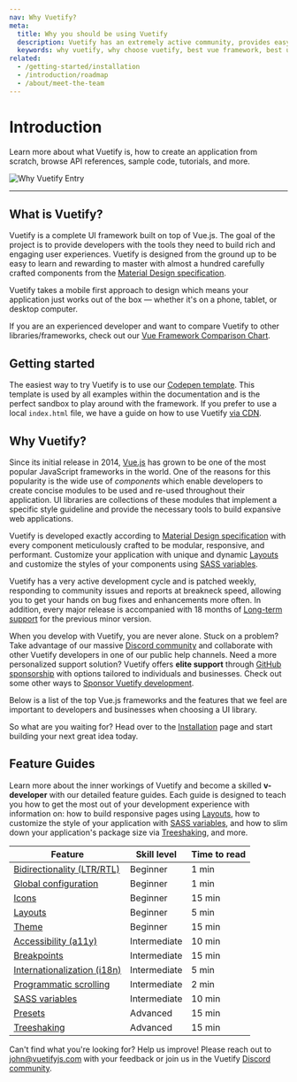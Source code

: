 ```yaml
---
nav: Why Vuetify?
meta:
  title: Why you should be using Vuetify
  description: Vuetify has an extremely active community, provides easy to use Material Design components and is consistently updated.
  keywords: why vuetify, why choose vuetify, best vue framework, best ui framework
related:
  - /getting-started/installation
  - /introduction/roadmap
  - /about/meet-the-team
---
```


# Introduction

Learn more about what Vuetify is, how to create an application from scratch, browse API references, sample code, tutorials, and more.

![Why Vuetify Entry](https://cdn.vuetifyjs.com/docs/images/components-temp/why-vuetify/why-vuetify-entry.png)

---

<!-- <promoted slug="vuemastery-getting-started" /> -->

## What is Vuetify?

Vuetify is a complete UI framework built on top of Vue.js. The goal of the project is to provide developers with the tools they need to build rich and engaging user experiences. Vuetify is designed from the ground up to be easy to learn and rewarding to master with almost a hundred carefully crafted components from the [Material Design specification](https://material.io/).

Vuetify takes a mobile first approach to design which means your application just works out of the box — whether it's on a phone, tablet, or desktop computer.

If you are an experienced developer and want to compare Vuetify to other libraries/frameworks, check out our [Vue Framework Comparison Chart](#comparison).

## Getting started

The easiest way to try Vuetify is to use our [Codepen template](https://template.vuetifyjs.com/). This template is used by all examples within the documentation and is the perfect sandbox to play around with the framework. If you prefer to use a local `index.html` file, we have a guide on how to use Vuetify [via CDN](/getting-started/installation/#cdn).

## Why Vuetify?

Since its initial release in 2014, [Vue.js](https://vuejs.org/) has grown to be one of the most popular JavaScript frameworks in the world. One of the reasons for this popularity is the wide use of _components_ which enable developers to create concise modules to be used and re-used throughout their application. UI libraries are collections of these modules that implement a specific style guideline and provide the necessary tools to build expansive web applications.

Vuetify is developed exactly according to [Material Design specification](https://material.io/) with every component meticulously crafted to be modular, responsive, and performant. Customize your application with unique and dynamic [Layouts](/features/application-layout/) and customize the styles of your components using [SASS variables](/features/sass-variables/).

Vuetify has a very active development cycle and is patched weekly, responding to community issues and reports at breakneck speed, allowing you to get your hands on bug fixes and enhancements more often. In addition, every major release is accompanied with 18 months of [Long-term support](/introduction/long-term-support/) for the previous minor version.

When you develop with Vuetify, you are never alone. Stuck on a problem? Take advantage of our massive [Discord community](https://community.vuetifyjs.com/) and collaborate with other Vuetify developers in one of our public help channels. Need a more personalized support solution? Vuetify offers **elite support** through [GitHub sponsorship](https://github.com/sponsors/johnleider) with options tailored to individuals and businesses. Check out some other ways to [Sponsor Vuetify development](/about/sponsors-and-backers/).

Below is a list of the top Vue.js frameworks and the features that we feel are important to developers and businesses when choosing a UI library.

<page-component path="introduction/Comparison" />

So what are you waiting for? Head over to the [Installation](/getting-started/installation/) page and start building your next great idea today.

## Feature Guides

Learn more about the inner workings of Vuetify and become a skilled **v-developer** with our detailed feature guides. Each guide is designed to teach you how to get the most out of your development experience with information on: how to build responsive pages using [Layouts](/features/layouts/), how to customize the style of your application with [SASS variables](/features/sass-variables/), and how to slim down your application's package size via [Treeshaking](/features/treeshaking/), and more.

| Feature | Skill level | Time to read |
| ------- | ----------- | ------------ |
| [Bidirectionality (LTR/RTL)](/features/bidirectionality/) | Beginner | 1 min |
| [Global configuration](/features/global-config/) | Beginner | 1 min |
| [Icons](/features/icon-fonts/) | Beginner | 15 min |
| [Layouts](/features/layouts/) | Beginner | 5 min |
| [Theme](/features/theme/) | Beginner | 15 min |
| [Accessibility (a11y)](/features/accessibility) | Intermediate | 10 min |
| [Breakpoints](/features/breakpoints) | Intermediate | 15 min |
| [Internationalization (i18n)](/features/internationalization/) | Intermediate | 5 min |
| [Programmatic scrolling](/features/scrolling/) | Intermediate | 2 min |
| [SASS variables](/features/sass-variables/) | Intermediate | 10 min |
| [Presets](/features/presets/) | Advanced | 15 min |
| [Treeshaking](/features/treeshaking/) | Advanced | 15 min |

Can't find what you're looking for? Help us improve! Please reach out to [john@vuetifyjs.com](mailto:john@vuetifyjs.com) with your feedback or join us in the Vuetify [Discord community](https://community.vuetifyjs.com/).

<!-- <promoted slug="vuetify-discord" /> -->

<backmatter />
